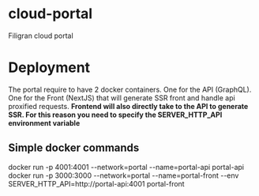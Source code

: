 # cloud-portal
Filigran cloud portal

# Deployment
The portal require to have 2 docker containers.
One for the API (GraphQL).
One for the Front (NextJS) that will generate SSR front and handle api proxified requests. 
**Frontend will also directly take to the API to generate SSR. For this reason you need to specify the SERVER_HTTP_API environment variable**

## Simple docker commands
docker run -p 4001:4001 --network=portal --name=portal-api portal-api
docker run -p 3000:3000 --network=portal --name=portal-front --env SERVER_HTTP_API=http://portal-api:4001 portal-front 
